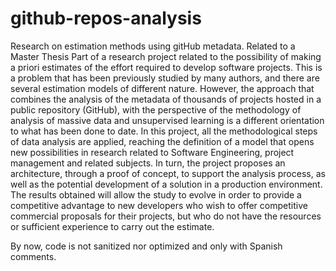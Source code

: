 # github-repos-analysis
Research on estimation methods using gitHub metadata. Related to a Master Thesis
Part of a research project related to the possibility of making a priori estimates of the effort required to develop software projects. This is a problem that has been previously studied by many authors, and there are several estimation models of different nature. However, the approach that combines the analysis of the metadata of thousands of projects hosted in a public repository (GitHub), with the perspective of the methodology of analysis of massive data and unsupervised learning is a different orientation to what has been done to date. In this project, all the methodological steps of data analysis are applied, reaching the definition of a model that opens new possibilities in research related to Software Engineering, project management and related subjects. In turn, the project proposes an architecture, through a proof of concept, to support the analysis process, as well as the potential development of a solution in a production environment. The results obtained will allow the study to evolve in order to provide a competitive advantage to new developers who wish to offer competitive commercial proposals for their projects, but who do not have the resources or sufficient experience to carry out the estimate.

By now, code is not sanitized nor optimized and only with Spanish comments.

